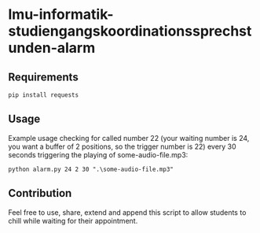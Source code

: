 # lmu-informatik-studiengangskoordinationssprechstunden-alarm

## Requirements

`pip install requests`

## Usage

Example usage checking for called number 22 (your waiting number is 24, you want a buffer of 2 positions, so the trigger number is 22) every 30 seconds triggering the playing of some-audio-file.mp3:

`python alarm.py 24 2 30 ".\some-audio-file.mp3"`

## Contribution

Feel free to use, share, extend and append this script to allow students to chill while waiting for their appointment.
